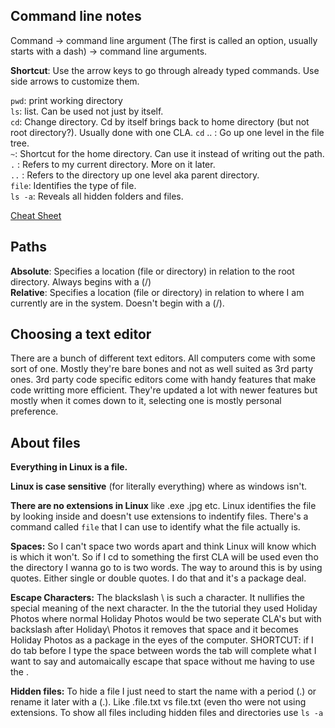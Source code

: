 
## Command line notes

Command -> command line argument (The first is called an option, usually starts with a dash) -> command line arguments.

**Shortcut**: Use the arrow keys to go through already typed commands. Use side arrows to customize them.

`pwd`: print working directory  
`ls`: list. Can be used not just by itself.  
`cd`: Change directory. Cd by itself brings back to home directory (but not root directory?). Usually done with one CLA.
`cd` .. : Go up one level in the file tree.  
`~`: Shortcut for the home directory. Can use it instead of writing out the path.  
`.` : Refers to my current directory. More on it later.  
`..` : Refers to the directory up one level aka parent directory.  
`file`: Identifies the type of file.  
`ls -a`: Reveals all hidden folders and files.  

[Cheat Sheet](https://www.guru99.com/linux-commands-cheat-sheet.html)

## Paths
**Absolute**: Specifies a location (file or directory) in relation to the root directory. Always begins with a (/)  
**Relative**: Specifies a location (file or directory) in relation to where I am currently are in the system. Doesn't begin with a (/).  


## Choosing a text editor
There are a bunch of different text editors. All computers come with some sort of one. Mostly they're bare bones and not as well suited as 3rd party ones. 3rd party code specific editors come with handy features that make code writting more efficient. They're updated a lot with newer features but mostly when it comes down to it, selecting one is mostly personal preference.

## About files  

**Everything in Linux is a file.**  

**Linux is case sensitive** (for literally everything) where as windows isn't.

**There are no extensions in Linux** like .exe .jpg etc. Linux identifies the file by looking inside and doesn't use extensions to indentify files. There's a command called `file` that I can use to identify what the file actually is.

**Spaces:** So I can't space two words apart and think Linux will know which is which it won't. So if I cd to something the first CLA will be used even tho the directory I wanna go to is two words. The way to around this is by using quotes. Either single or double quotes. I do that and it's a package deal.

**Escape Characters:** The blackslash \ is such a character. It nullifies the special meaning of the next character. In the the tutorial they used Holiday Photos where normal Holiday Photos would be two seperate CLA's but with backslash after Holiday\ Photos it removes that space and it becomes Holiday Photos as a package in the eyes of the computer. SHORTCUT: if I do tab before I type the space between words the tab will complete what I want to say and automaically escape that space without me having to use the \.

**Hidden files:** To hide a file I just need to start the name with a period (.) or rename it later with a (.). Like .file.txt vs file.txt (even tho were not using extensions. To show all files including hidden files and directories use `ls -a`
